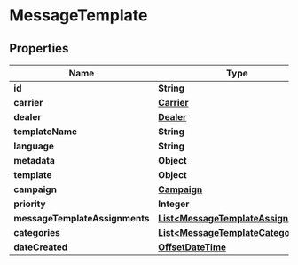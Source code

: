 # MessageTemplate

## Properties
Name | Type | Description | Notes
------------ | ------------- | ------------- | -------------
**id** | **String** |  | 
**carrier** | [**Carrier**](Carrier.md) |  |  [optional]
**dealer** | [**Dealer**](Dealer.md) |  |  [optional]
**templateName** | **String** |  |  [optional]
**language** | **String** |  |  [optional]
**metadata** | **Object** |  |  [optional]
**template** | **Object** |  |  [optional]
**campaign** | [**Campaign**](Campaign.md) |  |  [optional]
**priority** | **Integer** |  |  [optional]
**messageTemplateAssignments** | [**List&lt;MessageTemplateAssignment&gt;**](MessageTemplateAssignment.md) |  |  [optional]
**categories** | [**List&lt;MessageTemplateCategory&gt;**](MessageTemplateCategory.md) |  |  [optional]
**dateCreated** | [**OffsetDateTime**](OffsetDateTime.md) |  | 

